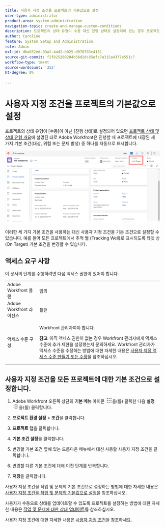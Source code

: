 ```yaml
---
title: 사용자 지정 조건을 프로젝트의 기본값으로 설정
user-type: administrator
product-area: system-administration
navigation-topic: create-and-manage-custom-conditions
description: 프로젝트의 상태 유형이 수동 대신 진행 상태로 설정되어 있는 경우 프로젝트 상태 및 상태 유형 개요에 설명된 대로 Adobe Workfront은 프로젝트 진행 시 프로젝트에 내장된 세 가지 기본 상태(목표 달성, 위험 또는 문제 발생) 중 하나를 자동으로 표시합니다.
author: Caroline
feature: System Setup and Administration
role: Admin
exl-id: dba052ed-83a2-44d2-b025-d970783c4151
source-git-commit: f2f825280204b56d2dc85efc7a315a4377e551c7
workflow-type: tm+mt
source-wordcount: '352'
ht-degree: 0%

---
```


# 사용자 지정 조건을 프로젝트의 기본값으로 설정

프로젝트의 상태 유형이 [수동]이 아닌 [진행 상태]로 설정되어 있으면 [프로젝트 상태 및 상태 유형 개요](../../../manage-work/projects/manage-projects/project-condition-and-condition-type.md)에 설명된 대로 Adobe Workfront은 진행할 때 프로젝트에 내장된 세 가지 기본 조건(대상, 위험 또는 문제 발생) 중 하나를 자동으로 표시합니다.

![](assets/condition-in-project-header-nwe.png)

이러한 세 가지 기본 조건을 사용하는 대신 사용자 지정 조건을 기본 조건으로 설정할 수 있습니다. 예를 들어 모든 프로젝트에서 추적 웰 (Tracking Well)로 표시되도록 타겟 상(On Target) 기본 조건을 변경할 수 있습니다.

## 액세스 요구 사항

이 문서의 단계를 수행하려면 다음 액세스 권한이 있어야 합니다.

<table style="table-layout:auto"> 
 <col> 
 <col> 
 <tbody> 
  <tr> 
   <td role="rowheader">Adobe Workfront 플랜</td> 
   <td>임의</td> 
  </tr> 
  <tr> 
   <td role="rowheader">Adobe Workfront 라이선스</td> 
   <td>플랜</td> 
  </tr> 
  <tr> 
   <td role="rowheader">액세스 수준 구성</td> 
   <td> <p>Workfront 관리자여야 합니다.</p> <p><b>참고</b>: 아직 액세스 권한이 없는 경우 Workfront 관리자에게 액세스 수준에 추가 제한을 설정했는지 문의하세요. Workfront 관리자가 액세스 수준을 수정하는 방법에 대한 자세한 내용은 <a href="../../../administration-and-setup/add-users/configure-and-grant-access/create-modify-access-levels.md" class="MCXref xref">사용자 지정 액세스 수준 만들기 또는 수정</a>을 참조하십시오.</p> </td> 
  </tr> 
 </tbody> 
</table>

## 사용자 지정 조건을 모든 프로젝트에 대한 기본 조건으로 설정합니다.

1. Adobe Workfront 오른쪽 상단의 **기본 메뉴** 아이콘 ![](assets/main-menu-icon.png)을(를) 클릭한 다음 **설정** ![](assets/gear-icon-settings.png)을(를) 클릭합니다.

1. **프로젝트 환경 설정** > **조건**&#x200B;을 클릭합니다.

1. **프로젝트** 탭을 클릭합니다.
1. **기본 조건 설정**&#x200B;을 클릭합니다.
1. 변경할 기본 조건 옆에 있는 드롭다운 메뉴에서 대신 사용할 사용자 지정 조건을 클릭합니다.
1. 변경할 다른 기본 조건에 대해 이전 단계를 반복합니다.
1. **저장**&#x200B;을 클릭합니다.

사용자 지정 조건을 작업 및 문제의 기본 조건으로 설정하는 방법에 대한 자세한 내용은 [사용자 지정 조건을 작업 및 문제의 기본값으로 설정](../../../administration-and-setup/customize-workfront/create-manage-custom-conditions/set-custom-condition-default-tasks-issues.md)을 참조하십시오.

사용자가 수동으로 상태를 업데이트할 수 있도록 프로젝트를 설정하는 방법에 대한 자세한 내용은 [작업 및 문제에 대한 상태 업데이트](../../../manage-work/projects/updating-work-in-a-project/update-condition-for-tasks-and-issues.md)를 참조하십시오.

사용자 지정 조건에 대한 자세한 내용은 [사용자 지정 조건](../../../administration-and-setup/customize-workfront/create-manage-custom-conditions/custom-conditions.md)을 참조하세요.
